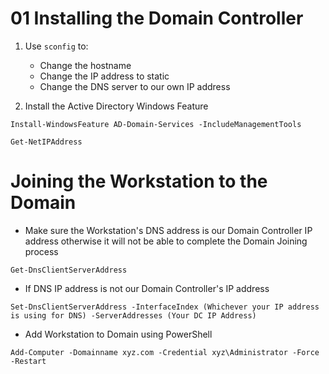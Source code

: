 # 01 Installing the Domain Controller

1. Use `sconfig` to:
    - Change the hostname
    - Change the IP address to static
    - Change the DNS server to our own IP address

2. Install the Active Directory Windows Feature

```shell
Install-WindowsFeature AD-Domain-Services -IncludeManagementTools
```


```
Get-NetIPAddress
```

# Joining the Workstation to the Domain

* Make sure the Workstation's DNS address is our Domain Controller IP address otherwise it will not be able to complete the Domain Joining process

```
Get-DnsClientServerAddress
```

* If DNS IP address is not our Domain Controller's IP address

```
Set-DnsClientServerAddress -InterfaceIndex (Whichever your IP address is using for DNS) -ServerAddresses (Your DC IP Address)
```

* Add Workstation to Domain using PowerShell

```
Add-Computer -Domainname xyz.com -Credential xyz\Administrator -Force -Restart
```